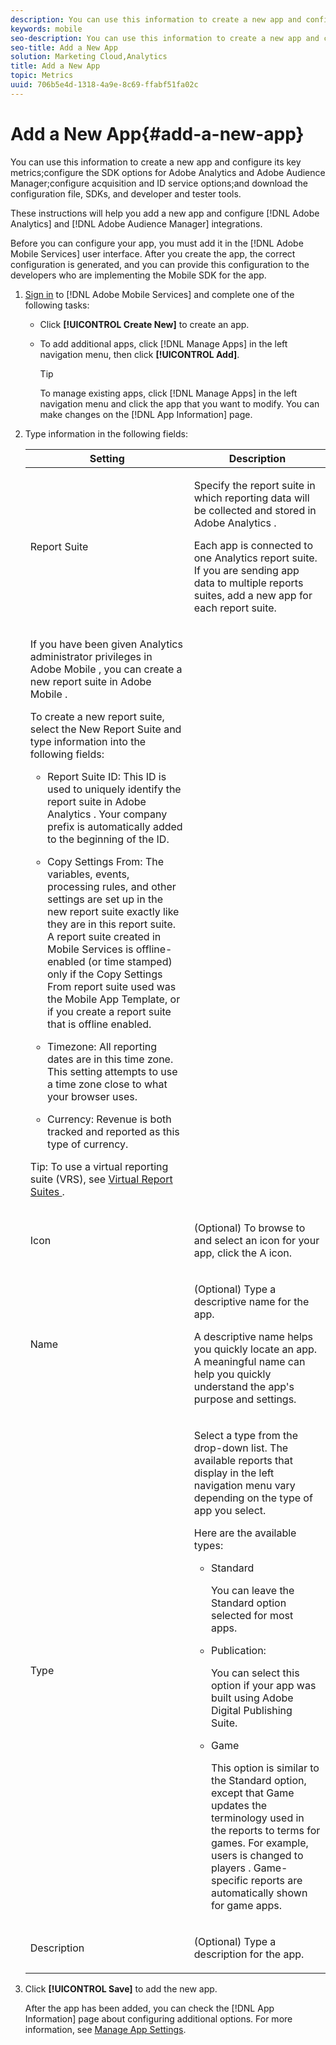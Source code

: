 ```yaml
---
description: You can use this information to create a new app and configure its key metrics;configure the SDK options for Adobe Analytics and Adobe Audience Manager;configure acquisition and ID service options;and download the configuration file, SDKs, and developer and tester tools.
keywords: mobile
seo-description: You can use this information to create a new app and configure its key metrics;configure the SDK options for Adobe Analytics and Adobe Audience Manager;configure acquisition and ID service options;and download the configuration file, SDKs, and developer and tester tools.
seo-title: Add a New App
solution: Marketing Cloud,Analytics
title: Add a New App
topic: Metrics
uuid: 706b5e4d-1318-4a9e-8c69-ffabf51fa02c
---
```


# Add a New App{#add-a-new-app}

You can use this information to create a new app and configure its key metrics;configure the SDK options for Adobe Analytics and Adobe Audience Manager;configure acquisition and ID service options;and download the configuration file, SDKs, and developer and tester tools.

 These instructions will help you add a new app and configure [!DNL Adobe Analytics] and [!DNL Adobe Audience Manager] integrations.

Before you can configure your app, you must add it in the [!DNL Adobe Mobile Services] user interface. After you create the app, the correct configuration is generated, and you can provide this configuration to the developers who are implementing the Mobile SDK for the app. 

1. [Sign in](../gs/gs-signin.md#concept_7C5CF11607B4441EBE22982E955D1D5E) to [!DNL Adobe Mobile Services] and complete one of the following tasks:

    * Click **[!UICONTROL Create New]** to create an app. 
    * To add additional apps, click [!DNL Manage Apps] in the left navigation menu, then click **[!UICONTROL Add]**.

       >[!TIP]
       >
       >To manage existing apps, click [!DNL Manage Apps] in the left navigation menu and click the app that you want to modify. You can make changes on the [!DNL App Information] page.

1. Type information in the following fields:

    <table id="table_A9356F6A5D1F4441AE4E594C1E4F5FE6"> 
    <thead> 
      <tr> 
      <th colname="col1" class="entry"> Setting </th> 
      <th colname="col2" class="entry"> Description </th> 
      </tr> 
    </thead>
    <tbody> 
      <tr> 
      <td colname="col1" morerows="1"> <p> <span class="uicontrol"> Report Suite </span> </p> </td> 
      <td colname="col2"> <p>Specify the report suite in which reporting data will be collected and stored in <span class="keyword"> Adobe Analytics </span>. </p> <p> Each app is connected to one <span class="keyword"> Analytics </span> report suite. If you are sending app data to multiple reports suites, add a new app for each report suite. </p> </td> 
      </tr> 
      <tr> 
      <td colname="col2"> <p>If you have been given <span class="keyword"> Analytics </span> administrator privileges in <span class="keyword"> Adobe Mobile </span>, you can create a new report suite in <span class="keyword"> Adobe Mobile </span>. </p> <p>To create a new report suite, select the <span class="uicontrol"> New Report Suite </span> and type information into the following fields: </p> <p> 
        <ul id="ul_771732DB4445424F8E71838845A1E131"> 
          <li id="li_14BBFA72D01C41029737950095C63C1A"> <p> <span class="uicontrol"> Report Suite ID: </span> This ID is used to uniquely identify the report suite in <span class="keyword"> Adobe Analytics </span>. Your company prefix is automatically added to the beginning of the ID. </p> </li> 
          <li id="li_747FF935822B45C4A168EF1B6A2783D6"> <p> <span class="uicontrol"> Copy Settings From: </span> The variables, events, processing rules, and other settings are set up in the new report suite exactly like they are in this report suite. A report suite created in <span class="keyword"> Mobile Services </span> is offline-enabled (or time stamped) only if the <span class="wintitle"> Copy Settings From </span> report suite used was the Mobile App Template, or if you create a report suite that is offline enabled. </p> </li> 
          <li id="li_DF70F8872FBA4A8F80F5D8B2EB3E835C"> <p> <span class="uicontrol"> Timezone: </span> All reporting dates are in this time zone. This setting attempts to use a time zone close to what your browser uses. </p> </li> 
          <li id="li_C3EA81F601874156A4C669F2E3E66082"> <p> <span class="uicontrol"> Currency: </span> Revenue is both tracked and reported as this type of currency. </p> </li> 
        </ul> </p> <p> <p>Tip:  To use a virtual reporting suite (VRS), see <a href="../manage-apps/c-mob-vrs.md#concept_0C6EDD6139AC4B08A2316CFCE77CC717" format="dita" scope="local"> Virtual Report Suites </a>. </p> </p> </td> 
      </tr> 
      <tr> 
      <td colname="col1"> <p> <span class="uicontrol"> Icon </span> </p> </td> 
      <td colname="col2"> <p>(Optional) To browse to and select an icon for your app, click the <span class="uicontrol"> A </span> icon. </p> </td> 
      </tr> 
      <tr> 
      <td colname="col1"> <p> <span class="uicontrol"> Name </span> </p> </td> 
      <td colname="col2"> <p>(Optional) Type a descriptive name for the app. </p> <p>A descriptive name helps you quickly locate an app. A meaningful name can help you quickly understand the app's purpose and settings. </p> </td> 
      </tr> 
      <tr> 
      <td colname="col1"> <p> <span class="uicontrol"> Type </span> </p> </td> 
      <td colname="col2"> <p>Select a type from the drop-down list. The available reports that display in the left navigation menu vary depending on the type of app you select. </p> <p>Here are the available types: </p> 
        <ul id="ul_CDB18D35AF404821821CE3CEC243ADB9"> 
        <li id="li_0C66033E68E74920AF8D192067A96B77"> <span class="uicontrol"> Standard </span> <p>You can leave the <span class="uicontrol"> Standard </span> option selected for most apps. </p> </li> 
        <li id="li_E83F5FB9A4C8402DA35DEB2BE3C79700"> <span class="uicontrol"> Publication: </span> <p>You can select this option if your app was built using Adobe Digital Publishing Suite. </p> </li> 
        <li id="li_1C5038FB6F85462B87E2834C88AE1FFA"> <span class="uicontrol"> Game </span> <p>This option is similar to the <span class="uicontrol"> Standard </span> option, except that <span class="uicontrol"> Game </span> updates the terminology used in the reports to terms for games. For example, <span class="term"> users </span> is changed to <span class="term"> players </span>. Game-specific reports are automatically shown for game apps. </p> </li> 
        </ul> </td> 
      </tr> 
      <tr> 
      <td colname="col1"> <p> <span class="uicontrol"> Description </span> </p> </td> 
      <td colname="col2"> <p>(Optional) Type a description for the app. </p> </td> 
      </tr> 
    </tbody> 
    </table>

1. Click **[!UICONTROL Save]** to add the new app.

   After the app has been added, you can check the [!DNL App Information] page about configuring additional options. For more information, see [Manage App Settings](../c-manage-app-settings/c-manage-app-settings.md#concept_3A1E216CB91D43C5BE343CF2D9398D27).
